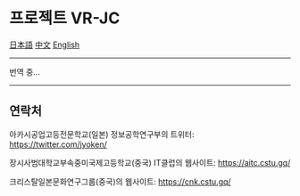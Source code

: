 # 프로젝트 VR-JC

[日本語](README.ja.md) [中文](README.zh.md) [English](README.md)

---

번역 중...

---

## 연락처

아카시공업고등전문학교(일본) 정보공학연구부의 트위터: https://twitter.com/jyoken/

장시사범대학교부속중미국제고등학교(중국) IT클럽의 웹사이트: https://aitc.cstu.gq/

크리스탈일본문화연구그룹(중국)의 웹사이트: https://cnk.cstu.gq/
